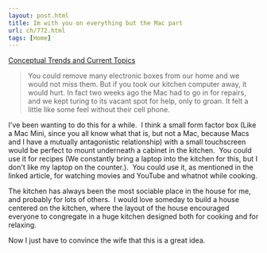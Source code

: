 ```yaml
---
layout: post.html
title: Im with you on everything but the Mac part
url: ch/772.html
tags: [Home]
---
```

[Conceptual Trends and Current Topics](http://kk.org/ct2/2008/02/the-kitchen-computer.php)

> You could remove many electronic boxes from our home and we would not miss them. But if you took our kitchen computer away, it would hurt. In fact two weeks ago the Mac had to go in for repairs, and we kept turing to its vacant spot for help, only to groan. It felt a little like some feel without their cell phone.

I've been wanting to do this for a while.  I think a small form factor box (Like a Mac Mini, since you all know what that is, but not a Mac, because Macs and I have a mutually antagonistic relationship) with a small touchscreen would be perfect to mount underneath a cabinet in the kitchen.  You could use it for recipes (We constantly bring a laptop into the kitchen for this, but I don't like my laptop on the counter.).  You could use it, as mentioned in the linked article, for watching movies and YouTube and whatnot while cooking.

The kitchen has always been the most sociable place in the house for me, and probably for lots of others.  I would love someday to build a house centered on the kitchen, where the layout of the house encouraged everyone to congregate in a huge kitchen designed both for cooking and for relaxing.

Now I just have to convince the wife that this is a great idea.
